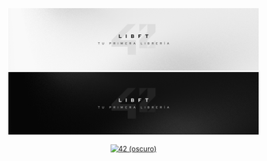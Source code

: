 <div align="center">
   <img src="https://raw.githubusercontent.com/15Galan/42_project-readmes/master/banners/cursus/projects/libft-light.png#gh-light-mode-only" alt="42 banner"/>
  <img src="https://raw.githubusercontent.com/15Galan/42_project-readmes/master/banners/cursus/projects/libft-dark.png#gh-light-mode-only" alt="r"/>
    <br>
    <br>
    <a href='https://profile.intra.42.fr/users/juaparra' target="_blank">
        <img alt='42 (oscuro)' src='https://img.shields.io/badge/Málaga-black?style=flat&logo=42&logoColor=white'/>
    </a>
</div>
